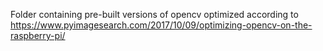 Folder containing pre-built versions of opencv optimized according to 
https://www.pyimagesearch.com/2017/10/09/optimizing-opencv-on-the-raspberry-pi/
